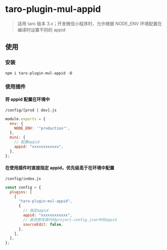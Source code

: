 # taro-plugin-mul-appid

> 适用 taro 版本 3.x；开发微信小程序时，允许根据 NODE_ENV 环境配置在编译时设置不同的 appid

## 使用

### 安装

```
npm i taro-plugin-mul-appid -D
```

### 使用插件

#### 将 appid 配置在环境中

`/config/[prod | dev].js`

```js
module.exports = {
  env: {
    NODE_ENV: '"production"',
  },
  mini: {
    // 配置appid
    appid: "xxxxxxxxxxxx",
  },
};
```

#### 在使用插件时直接指定 appid，优先级高于在环境中配置

`/config/index.js`

```js
const config = {
  plugins: [
    [
      "taro-plugin-mul-appid",
      {
        // 指定appid
        appid: "xxxxxxxxxxxx",
        // 是否修改源代码project.config.json中的appid
        sourceEdit: false,
      },
    ],
  ],
};
```
